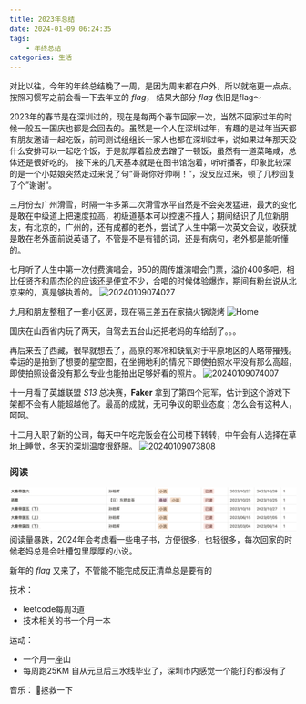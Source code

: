 ```yaml
---
title: 2023年总结
date: 2024-01-09 06:24:35
tags:
    - 年终总结
categories: 生活
---
```


对比以往，今年的年终总结晚了一周，是因为周末都在户外，所以就拖更一点点。按照习惯写之前会看一下去年立的 *flag*， 结果大部分 *flag* 依旧是flag～


2023年的春节是在深圳过的，现在是每两个春节回家一次，当然不回家过年的时候一般五一国庆也都是会回去的。虽然是一个人在深圳过年，有趣的是过年当天都有朋友邀请一起吃饭，前司测试组组长一家人也都在深圳过年，说如果过年那天没什么安排可以一起吃个饭，于是就厚着脸皮去蹭了一顿饭，虽然有一道菜略咸，总体还是很好吃的。
接下来的几天基本就是在图书馆泡着，听听播客，印象比较深的是一个小姑娘突然走过来说了句“哥哥你好帅啊！”，没反应过来，顿了几秒回复了个”谢谢“。

三月份去广州滑雪，时隔一年多第二次滑雪水平自然是不会突发猛进，最大的变化是敢在中级道上把速度拉高，初级道基本可以控速不撞人；期间结识了几位新朋友，有北京的，广州的，还有成都的老外，尝试了人生中第一次英文会议，收获就是敢在老外面前说英语了，不管是不是有错的词，还是有病句，老外都是能听懂的。

七月听了人生中第一次付费演唱会，950的周传雄演唱会门票，溢价400多吧，相比任贤齐和周杰伦的应该还是便宜不少，合唱的时候体验爆炸，期间有粉丝说从北京来的，真是够执着的。
![20240109074027](https://raw.githubusercontent.com/mar-heaven/image-repo/main/blogs/pictures/20240109074027.png)

九月和朋友整租了一套小区房，现在隔三差五在家搞火锅烧烤
![Home](https://raw.githubusercontent.com/mar-heaven/image-repo/main/blogs/pictures/20240109072737.png)

国庆在山西省内玩了两天，自驾去五台山还把老妈的车给刮了。。。

再后来去了西藏，很早就想去了，高原的寒冷和缺氧对于平原地区的人略带摧残。幸运的是拍到了想要的星空图，在坐拥地利的情况下即使拍照水平没有那么高超，即使拍照设备没有那么专业也能拍出足够好看的照片。
![20240109074007](https://raw.githubusercontent.com/mar-heaven/image-repo/main/blogs/pictures/20240109074007.png)

十一月看了英雄联盟 *S13* 总决赛，**Faker** 拿到了第四个冠军，估计到这个游戏下架都不会有人能超越他了。最高的成就，无可争议的职业态度；怎么会有这种人，呵呵。

十二月入职了新的公司，每天中午吃完饭会在公司楼下转转，中午会有人选择在草地上睡觉，冬天的深圳温度很舒服。
![20240109073808](https://raw.githubusercontent.com/mar-heaven/image-repo/main/blogs/pictures/20240109073808.png)

### 阅读
![2023阅读](https://raw.githubusercontent.com/mar-heaven/image-repo/main/blogs/pictures/20240109071221.png)
阅读量暴跌，2024年会考虑看一些电子书，方便很多，也轻很多，每次回家的时候老妈总是会吐槽包里厚厚的小说。

新年的 *flag* 又来了，不管能不能完成反正清单总是要有的

技术：
- leetcode每周3道
- 技术相关的书一个月一本

运动：
- 一个月一座山
- 每周跑25KM
自从元旦后三水线毕业了，深圳市内感觉一个能打的都没有了

音乐：
🎸拯救一下

